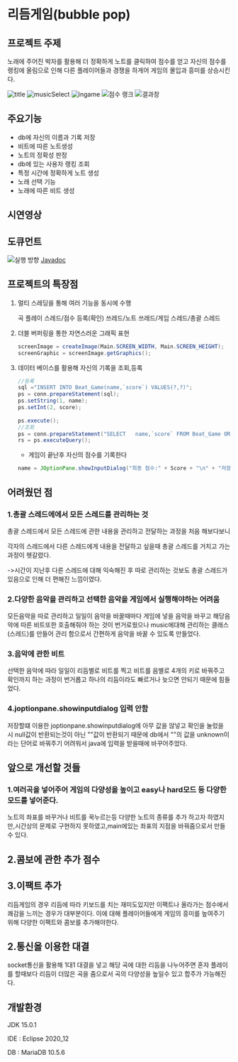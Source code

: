 
# 리듬게임(bubble pop)

## 프로젝트 주제

노래에 주어진 박자를 활용해 더 정확하게 노트를 클릭하여 점수를 얻고 자신의 점수를 랭킹에 올림으로 인해 다른 플레이어들과 경쟁을 하게어 게임의 몰입과 흥미를 상승시킨다.

![title](https://user-images.githubusercontent.com/60810332/119941229-49103f80-bfcb-11eb-982c-025464accacd.png)
![musicSelect](https://user-images.githubusercontent.com/60810332/119941233-4a416c80-bfcb-11eb-878f-efa90b06ded4.png)
![ingame](https://user-images.githubusercontent.com/60810332/119941238-4ada0300-bfcb-11eb-8d3d-f5d4b348dba0.png)
![점수 랭크](https://user-images.githubusercontent.com/60810332/119941240-4b729980-bfcb-11eb-908a-552f36f80de1.png)
![결과창](https://user-images.githubusercontent.com/60810332/119941242-4c0b3000-bfcb-11eb-9029-4ca700808107.png)


## 주요기능

- db에 자신의 이름과 기록 저장
- 비트에 따른 노트생성
- 노트의 정확성 판정
- db에 있는 사용자 랭킹 조회
- 특정 시간에 정확하게 노트 생성
- 노래 선택 기능
- 노래에 따른 비트 생성

## 시연영상



## 도큐먼트
![실행 방향](https://user-images.githubusercontent.com/60810332/119940595-655fac80-bfca-11eb-8faa-957d094daf72.png)
[Javadoc](https://lee2003121.github.io/bubblepop/Beatgame3/doc/index.html)

## 프로젝트의 특장점

1. 멀티 스레딩을 통해 여러 기능을 동시에 수행

   곡 플레이 스레드/점수 등록(확인) 쓰레드/노트 쓰레드/게임 스레드/총괄 스레드

2. 더블 버퍼링을 통한 자연스러운 그래픽 표현

   ```java
   screenImage = createImage(Main.SCREEN_WIDTH, Main.SCREEN_HEIGHT);
   screenGraphic = screenImage.getGraphics();
   ```

3. 데이터 베이스를 활용해 자신의 기록을 조회,등록 

   ```java
   //등록
   sql ="INSERT INTO Beat_Game(name,`score`) VALUES(?,?)";
   ps = conn.prepareStatement(sql);
   ps.setString(1, name);
   ps.setInt(2, score);
   			
   ps.execute();
   //조회
   ps = conn.prepareStatement("SELECT 	name,`score` FROM Beat_Game ORDER BY `score` DESC");		
   rs = ps.executeQuery();
   ```

   - 게임이 끝난후 자신의 점수를 기록한다

   ```java
   name = JOptionPane.showInputDialog("최종 점수:" + Score + "\n" + "저장하실 이름을 입력하세요","unknown");
   ```

   



## 어려웠던 점

### 1.총괄 스레드에에서 모든 스레드를 관리하는 것

총괄 스레드에서 모든 스레드에 관한 내용을 관리하고 전달하는 과정을 처음 해보다보니 

각자의 스레드에서 다른 스레드에게 내용을 전달하고 싶을때 총괄 스레드를 거치고 가는 과정이 헷갈렸다.

->시간이 지난후 다른 스레드에 대해 익숙해진 후 따로 관리하는 것보도 총괄 스레드가 있음으로 인해 더 편해진 느낌이였다.

### 2.다양한 음악을 관리하고 선택한 음악을 게임에서 실행해야하는 어려움

모든음악을 따로 관리하고 일일이 음악을 바꿀때마다 게임에 넣을 음악을 바꾸고 해당음악에 따른 비트또한 호출해줘야 하는 것이 번거로웠으나 music에대해 관리하는 클래스(스레드)를 만들어 관리 함으로서 간편하게 음악을 바꿀 수 있도록 만들었다.

### 3.음악에 관한 비트

선택한 음악에 따라 일일이 리듬별로 비트를 찍고 비트를 음별로 4개의 키로 바꿔주고 확인까지 하는 과정이 번거롭고 하나의 리듬이라도 빠르거나 늦으면 안되기 때문에 힘들었다.

### 4.joptionpane.showinputdialog 입력 안함

저장할떄 이용한 joptionpane.showinputdialog에 아무 값을 않넣고 확인을 눌렀을 시 null값이 반환되는것이 아닌 ""값이 반환되기 때문에 db에서 ""의 값을 unknown이라는 단어로 바꿔주기 어려워서 java에 입력을 받을때에 바꾸어주었다.

## 앞으로 개선할 것들

### 1.여러곡을 넣어주어 게임의 다양성을 높이고 easy나 hard모드 등 다양한 모드를 넣어준다.

노트의 좌표를 바꾸거나 비트를 꾹누르는등 다양한 노트의 종류를 추가 하고자 하였지만,시간상의 문제로 구현하지 못하였고,main에있는 좌표의 지점을 바꿔줌으로서 만들수 있다.

## 2.콤보에 관한 추가 점수

## 3.이팩트 추가

 리듬게임의 경우 리듬에 따라 키보드를 치는 재미도있지만 이팩트나 올라가는 점수에서 쾌감을 느끼는 경우가 대부분이다. 이에 대해 플레이어들에게 게임의 흥미를 높여주기 위해 다양한 이팩트와 콤보를 추가해야한다. 

## 2.통신을 이용한 대결

socket통신을 활용해 1대1 대결을 넣고 해당 곡에 대한 리듬을 나누어주면 혼자 플레이를 할때보다 리듬이 더많은 곡을 줌으로서 곡의 다양성을 높일수 있고 합주가 가능해진다.



## 개발환경

JDK 15.0.1

IDE : Eclipse 2020_12

DB :  MariaDB 10.5.6

